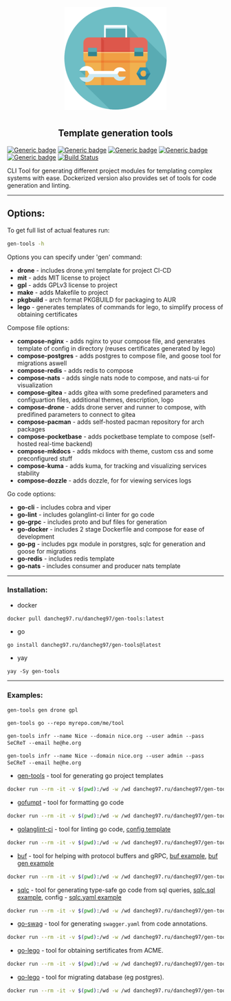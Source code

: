 <p align="center">
<img style="align: center; padding-left: 10px; padding-right: 10px; padding-bottom: 10px;" width="238px" height="238px" src="./logo.png" />
</p>

<h2 align="center">Template generation tools</h2>

[![Generic badge](https://img.shields.io/badge/LICENSE-GPLv3-orange.svg)](https://dancheg97.ru/dancheg97/gen-tools/src/branch/main/LICENSE)
[![Generic badge](https://img.shields.io/badge/GITEA-REPO-red.svg)](https://dancheg97.ru/dancheg97/gen-tools)
[![Generic badge](https://img.shields.io/badge/GITHUB-REPO-white.svg)](https://github.com/dancheg97/gen-tools)
[![Generic badge](https://img.shields.io/badge/DOCKER-REGISTRY-blue.svg)](https://dancheg97.ru/dancheg97/-/packages/container/gen-tools/latest)
[![Generic badge](https://img.shields.io/badge/AUR-REPO-cyan.svg)](https://aur.archlinux.org/packages/gen-tools)
[![Build Status](https://drone.dancheg97.ru/api/badges/dancheg97/gen-tools/status.svg)](https://drone.dancheg97.ru/dancheg97/gen-tools)

CLI Tool for generating different project modules for templating complex systems
with ease. Dockerized version also provides set of tools for code generation and
linting.

---

## Options:

To get full list of actual features run:

```sh
gen-tools -h
```

Options you can specify under 'gen' command:

- **drone** - includes drone.yml template for project CI-CD
- **mit** - adds MIT license to project
- **gpl** - adds GPLv3 license to project
- **make** - adds Makefile to project
- **pkgbuild** - arch format PKGBUILD for packaging to AUR
- **lego** - generates templates of commands for lego, to simplify process of obtaining certificates

Compose file options:

- **compose-nginx** - adds nginx to your compose file, and generates template of config in directory (reuses certificates generated by lego)
- **compose-postgres** - adds postgres to compose file, and goose tool for migrations aswell
- **compose-redis** - adds redis to compose
- **compose-nats** - adds single nats node to compose, and nats-ui for visualization
- **compose-gitea** - adds gitea with some predefined parameters and configuartion files, additional themes, description, logo
- **compose-drone** - adds drone server and runner to compose, with predifined parameters to connect to gitea
- **compose-pacman** - adds self-hosted pacman repository for arch packages
- **compose-pocketbase** - adds pocketbase template to compose (self-hosted real-time backend)
- **compose-mkdocs** - adds mkdocs with theme, custom css and some preconfigured stuff
- **compose-kuma** - adds kuma, for tracking and visualizing services stability
- **compose-dozzle** - adds dozzle, for for viewing services logs

Go code options:

- **go-cli** - includes cobra and viper
- **go-lint** - includes golanglint-ci linter for go code
- **go-grpc** - includes proto and buf files for generation
- **go-docker** - includes 2 stage Dockerfile and compose for ease of development
- **go-pg** - includes pgx module in porstgres, sqlc for generation and goose for migrations
- **go-redis** - includes redis template
- **go-nats** - includes consumer and producer nats template

---

### Installation:

- docker

```
docker pull dancheg97.ru/dancheg97/gen-tools:latest
```

- go

```
go install dancheg97.ru/dancheg97/gen-tools@latest
```

- yay

```
yay -Sy gen-tools
```

---

### Examples:

```
gen-tools gen drone gpl
```

```
gen-tools go --repo myrepo.com/me/tool
```

```
gen-tools infr --name Nice --domain nice.org --user admin --pass SeCReT --email he@he.org
```

```
gen-tools infr --name Nice --domain nice.org --user admin --pass SeCReT --email he@he.org
```

- [gen-tools](README.md) - tool for generating go project templates

```sh
docker run --rm -it -v $(pwd):/wd -w /wd dancheg97.ru/dancheg97/gen-tools:latest gen-tools --help
```

- [gofumpt](https://github.com/mvdan/gofumpt) - tool for formatting go code

```sh
docker run --rm -it -v $(pwd):/wd -w /wd dancheg97.ru/dancheg97/gen-tools:latest gofumpt --help
```

- [golanglint-ci](https://golangci-lint.run/) - tool for linting go code, [config template](.golangci.yml)

```sh
docker run --rm -it -v $(pwd):/wd -w /wd dancheg97.ru/dancheg97/gen-tools:latest golanglint-ci --help
```

- [buf](https://docs.buf.build/introduction) - tool for helping with protocol buffers and gRPC, [buf example](buf.yaml), [buf gen example](buf.gen.yaml)

```sh
docker run --rm -it -v $(pwd):/wd -w /wd dancheg97.ru/dancheg97/gen-tools:latest buf --help
```

- [sqlc](https://docs.sqlc.dev/en/stable) - tool for generating type-safe go code from sql queries, [sqlc.sql example](sqlc.sql), config - [sqlc.yaml example](sqlc.yaml)

```sh
docker run --rm -it -v $(pwd):/wd -w /wd dancheg97.ru/dancheg97/gen-tools:latest sqlc --help
```

- [go-swag](https://github.com/swaggo/swag) - tool for generating `swagger.yaml` from code annotations.

```sh
docker run --rm -it -v $(pwd):/wd -w /wd dancheg97.ru/dancheg97/gen-tools:latest swag --help
```

- [go-lego](https://github.com/go-acme/lego) - tool for obtaining sertificates from ACME.

```sh
docker run --rm -it -v $(pwd):/wd -w /wd dancheg97.ru/dancheg97/gen-tools:latest lego --help
```

- [go-lego](https://github.com/pressly/goose) - tool for migrating database (eg postgres).

```sh
docker run --rm -it -v $(pwd):/wd -w /wd dancheg97.ru/dancheg97/gen-tools:latest goose --help
```
